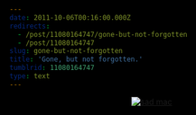 ```yaml
---
date: 2011-10-06T00:16:00.000Z
redirects:
  - /post/11080164747/gone-but-not-forgotten
  - /post/11080164747
slug: gone-but-not-forgotten
title: 'Gone, but not forgotten.'
tumblrid: 11080164747
type: text
---
```

<p class="sadmac"><a href="http://www.apple.com/stevejobs"><img src="./20111006-mbk6iyfctquk9r87jkm1mwfw78.png" alt="sad mac"/></a><style type="text/css">body, html, #wrapper { color:#fff; background:#000!important; } .sadmac { text-align:center }</style></p>
